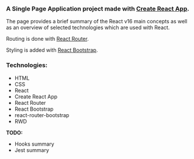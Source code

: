 ### A Single Page Application project made with [Create React App](https://github.com/facebook/create-react-app).

The page provides a brief summary of the React v16 main concepts as well as an overview of selected technologies which are used with React.

Routing is done with [React Router](https://github.com/ReactTraining/react-router).

Styling is added with [React Bootstrap](https://github.com/react-bootstrap/react-bootstrap).

### Technologies:
- HTML
- CSS
- React
- Create React App
- React Router
- React Bootstrap
- react-router-bootstrap
- RWD

**TODO:**
- Hooks summary
- Jest summary 

